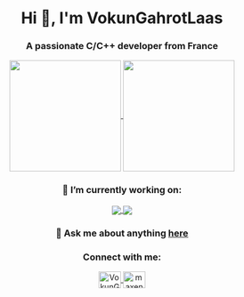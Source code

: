 <div align="center">

# Hi 👋, I'm VokunGahrotLaas

### A passionate C/C++ developer from France

<a href="https://github.com/anuraghazra/github-readme-stats" target="blank">
  <img height=200 align="center" src="https://github-readme-stats-beta-indol-38.vercel.app/api?username=VokunGahrotLaas&show_icons=true&locale=en&theme=midnight-purple&count_private=true" />
</a>
<a href="https://github.com/anuraghazra/github-readme-stats" target="blank">
   <img height=200 align="center" src="https://github-readme-stats-beta-indol-38.vercel.app/api/top-langs?username=VokunGahrotLaas&show_icons=true&locale=en&theme=midnight-purple&count_private=true&layout=compact&langs_count=8&hide=M4&size_weight=0.5&count_weight=0.5&card_width=320" />
</a>


### 🔭 I’m currently working on:

<a href="https://github.com/VokunGahrotLaas/shader-viewer" target="blank">
  <img align="center" src="https://github-readme-stats-beta-indol-38.vercel.app/api/pin/?username=VokunGahrotLaas&repo=vat&show_icons=true&locale=en&theme=midnight-purple&show_owner=true" />
  <img align="center" src="https://github-readme-stats-beta-indol-38.vercel.app/api/pin/?username=VokunGahrotLaas&repo=shader-viewer&show_icons=true&locale=en&theme=midnight-purple&show_owner=true" />
</a>

### 💬 Ask me about anything [here](https://github.com/VokunGahrotLaas/VokunGahrotLaas/issues)

### Connect with me:

<a href="https://matrix.to/#/@vokungahrotlaas:matrix.org" target="blank">
  <img align="center" src="https://matrix.org/images/matrix-logo-white.svg" alt="VokunGahraotLaas" height="30" width="40"/>
</a>
<a href="https://linkedin.com/in/maxence-michot" target="blank">
  <img align="center" src="https://raw.githubusercontent.com/rahuldkjain/github-profile-readme-generator/master/src/images/icons/Social/linked-in-alt.svg" alt="maxence michot" height="30" width="40"/>
</a>

</div>
